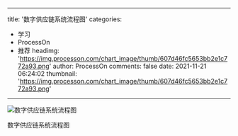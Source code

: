 
---
title: '数字供应链系统流程图'
categories: 
 - 学习
 - ProcessOn
 - 推荐
headimg: 'https://img.processon.com/chart_image/thumb/607d46fc5653bb2e1c772a93.png'
author: ProcessOn
comments: false
date: 2021-11-21 06:24:02
thumbnail: 'https://img.processon.com/chart_image/thumb/607d46fc5653bb2e1c772a93.png'
---

<div>   
<img class="thumb" alt="数字供应链系统流程图" src="https://img.processon.com/chart_image/thumb/607d46fc5653bb2e1c772a93.png" referrerpolicy="no-referrer">
<p>数字供应链系统流程图</p>  
</div>
            